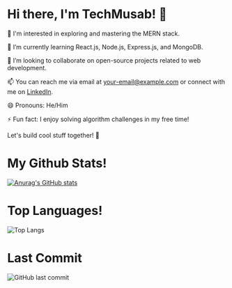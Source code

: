 # Hi there, I'm TechMusab! 👋

👀 I'm interested in exploring and mastering the MERN stack.

🌱 I’m currently learning React.js, Node.js, Express.js, and MongoDB.

💞️ I’m looking to collaborate on open-source projects related to web development.

📫 You can reach me via email at [your-email@example.com](mbulancers@gmail.com) or connect with me on [LinkedIn](https://www.linkedin.com/in/musab-bin-ubaid-99802825b/).

😄 Pronouns: He/Him

⚡ Fun fact: I enjoy solving algorithm challenges in my free time!

Let's build cool stuff together! 🚀

# My Github Stats!
[![Anurag's GitHub stats](https://github-readme-stats.vercel.app/api?username=TechMusab&show_icons=true&theme=radical)](https://github.com/anuraghazra/github-readme-stats)
# Top Languages!
![Top Langs](https://github-readme-stats.vercel.app/api/top-langs/?username=TechMusab&layout=compact)
# Last Commit
![GitHub last commit](https://img.shields.io/github/last-commit/TechMusab/Netflix-Frontend-Clone)



<!---
TechMusab/TechMusab is a ✨ special ✨ repository because its `README.md` (this file) appears on your GitHub profile.
You can click the Preview link to take a look at your changes.
--->
